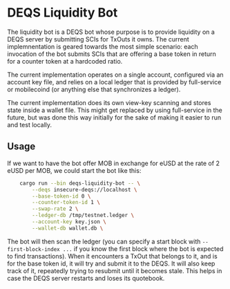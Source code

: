# DEQS Liquidity Bot

The liquidity bot is a DEQS bot whose purpose is to provide liquidity on a DEQS server by submitting SCIs for TxOuts it owns.
The current implemnentation is geared towards the most simple scenario: each invocation of the bot submits SCIs that are offering a base token in return for a counter token at a hardcoded ratio.

The current implementation operates on a single account, configured via an account key file, and relies on a local ledger that is provided by full-service or mobilecoind (or anything else that synchronizes a ledger).

The current implementation does its own view-key scanning and stores state inside a wallet file. This might get replaced by using full-service in the future, but was done this way initially for the sake of making it easier to run and test locally.

## Usage

If we want to have the bot offer MOB in exchange for eUSD at the rate of 2 eUSD per MOB, we could start the bot like this:

```sh
    cargo run --bin deqs-liquidity-bot -- \
        --deqs insecure-deqs://localhost \
        --base-token-id 0 \
        --counter-token-id 1 \
        --swap-rate 2 \
        --ledger-db /tmp/testnet.ledger \
        --account-key key.json \
        --wallet-db wallet.db \
```

The bot will then scan the ledger (you can specify a start block with `--first-block-index ...` if you know the first block where the bot is expected to find transactions). When it encounters a TxOut that belongs to it, and is for the base token id, it will try and submit it to the DEQS. It will also keep track of it, repeatedly trying to resubmit until it becomes stale. This helps in case the DEQS server restarts and loses its quotebook.
